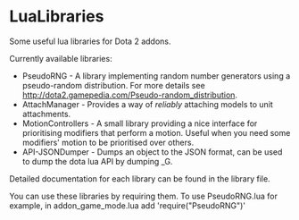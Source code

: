 LuaLibraries
============

Some useful lua libraries for Dota 2 addons.

Currently available libraries:
- PseudoRNG - A library implementing random number generators using a pseudo-random distribution. For more details see http://dota2.gamepedia.com/Pseudo-random_distribution.
- AttachManager - Provides a way of *reliably* attaching models to unit attachments.
- MotionControllers - A small library providing a nice interface for prioritising modifiers that perform a motion. Useful when you need some modifiers' motion to be prioritised over others.
- API-JSONDumper - Dumps an object to the JSON format, can be used to dump the dota lua API by dumping _G.

Detailed documentation for each library can be found in the library file.

You can use these libraries by requiring them.
To use PseudoRNG.lua for example, in addon_game_mode.lua add 'require("PseudoRNG")'
